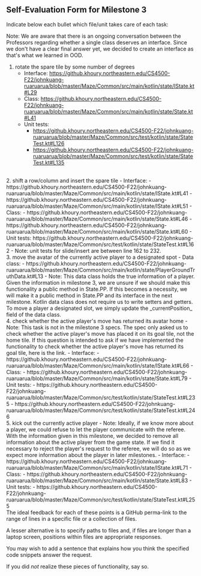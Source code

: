 ## Self-Evaluation Form for Milestone 3

Indicate below each bullet which file/unit takes care of each task:

Note: 
We are aware that there is an ongoing conversation between the Professors regarding whether a single class deserves an interface. 
Since we don't have a clear final answer yet, we decided to create an interface as that's what we learned in OOD.

1. rotate the spare tile by some number of degrees
   - Interface: https://github.khoury.northeastern.edu/CS4500-F22/johnkuang-ruaruarua/blob/master/Maze/Common/src/main/kotlin/state/IState.kt#L29
   - Class: https://github.khoury.northeastern.edu/CS4500-F22/johnkuang-ruaruarua/blob/master/Maze/Common/src/main/kotlin/state/State.kt#L41
   - Unit tests: 
     - https://github.khoury.northeastern.edu/CS4500-F22/johnkuang-ruaruarua/blob/master/Maze/Common/src/test/kotlin/state/StateTest.kt#L126
     - https://github.khoury.northeastern.edu/CS4500-F22/johnkuang-ruaruarua/blob/master/Maze/Common/src/test/kotlin/state/StateTest.kt#L135
<br />
2. shift a row/column and insert the spare tile
   - Interface: 
     - https://github.khoury.northeastern.edu/CS4500-F22/johnkuang-ruaruarua/blob/master/Maze/Common/src/main/kotlin/state/IState.kt#L41
     - https://github.khoury.northeastern.edu/CS4500-F22/johnkuang-ruaruarua/blob/master/Maze/Common/src/main/kotlin/state/IState.kt#L51
   - Class: 
     - https://github.khoury.northeastern.edu/CS4500-F22/johnkuang-ruaruarua/blob/master/Maze/Common/src/main/kotlin/state/State.kt#L46
     - https://github.khoury.northeastern.edu/CS4500-F22/johnkuang-ruaruarua/blob/master/Maze/Common/src/main/kotlin/state/State.kt#L60
   - Unit tests: https://github.khoury.northeastern.edu/CS4500-F22/johnkuang-ruaruarua/blob/master/Maze/Common/src/test/kotlin/state/StateTest.kt#L162
   - Note: unit tests for slide/insert are between line 162 to 232.
<br />
3. move the avatar of the currently active player to a designated spot
   - Data class: 
     - https://github.khoury.northeastern.edu/CS4500-F22/johnkuang-ruaruarua/blob/master/Maze/Common/src/main/kotlin/state/PlayerGroundTruthData.kt#L13
   - Note: This data class holds the true information of a player. Given the information in milestone 3, we are unsure if we should make this functionality a public method in State.PP. If this becomes a necessity, we will make it a public method in State.PP and its interface in the next milestone. Kotlin data class does not require us to write setters and getters. To move a player a designated slot, we simply update the _currentPosition_ field of the data class.
<br />
4. check whether the active player's move has returned its avatar home
   - Note: This task is not in the milestone 3 specs. The spec only asked us to check whether the active player's move has placed it on its goal tile, not the home tile. If this question is intended to ask if we have implemented the functionality to check whether the active player's move has returned its goal tile, here is the link.
   - Interface: 
     - https://github.khoury.northeastern.edu/CS4500-F22/johnkuang-ruaruarua/blob/master/Maze/Common/src/main/kotlin/state/IState.kt#L66
    - Class: 
      - https://github.khoury.northeastern.edu/CS4500-F22/johnkuang-ruaruarua/blob/master/Maze/Common/src/main/kotlin/state/State.kt#L79
   - Unit tests:
     - https://github.khoury.northeastern.edu/CS4500-F22/johnkuang-ruaruarua/blob/master/Maze/Common/src/test/kotlin/state/StateTest.kt#L235
     - https://github.khoury.northeastern.edu/CS4500-F22/johnkuang-ruaruarua/blob/master/Maze/Common/src/test/kotlin/state/StateTest.kt#L246
<br />
5. kick out the currently active player
   - Note: Ideally, if we know more about a player, we could refuse to let the player communicate with the referee. With the information given in this milestone, we decided to remove all information about the active player from the game state. If we find it necessary to reject the player's request to the referee, we will do so as we expect more information about the player in later milestones.
   - Interface: 
     - https://github.khoury.northeastern.edu/CS4500-F22/johnkuang-ruaruarua/blob/master/Maze/Common/src/main/kotlin/state/IState.kt#L71
   - Class: 
     - https://github.khoury.northeastern.edu/CS4500-F22/johnkuang-ruaruarua/blob/master/Maze/Common/src/main/kotlin/state/State.kt#L83
   - Unit tests: 
     - https://github.khoury.northeastern.edu/CS4500-F22/johnkuang-ruaruarua/blob/master/Maze/Common/src/test/kotlin/state/StateTest.kt#L255


<br />
The ideal feedback for each of these points is a GitHub
perma-link to the range of lines in a specific file or a collection of
files.

A lesser alternative is to specify paths to files and, if files are
longer than a laptop screen, positions within files are appropriate
responses.

You may wish to add a sentence that explains how you think the
specified code snippets answer the request.

If you did *not* realize these pieces of functionality, say so.

